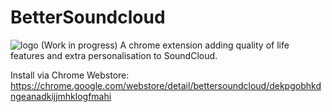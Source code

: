 # BetterSoundcloud
![logo](https://raw.githubusercontent.com/jasp3r-p/BetterSoundcloud/main/readme/logo.svg)
(Work in progress)
A chrome extension adding quality of life features and extra personalisation to SoundCloud.

Install via Chrome Webstore:
https://chrome.google.com/webstore/detail/bettersoundcloud/dekpgobhkdngeanadkijjmhklogfmahi
